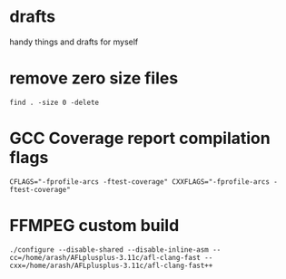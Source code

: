 # drafts
handy things and drafts for myself


# remove zero size files
`find . -size 0 -delete`

# GCC Coverage report compilation flags
`CFLAGS="-fprofile-arcs -ftest-coverage" CXXFLAGS="-fprofile-arcs -ftest-coverage"`


# FFMPEG custom build
`./configure --disable-shared --disable-inline-asm --cc=/home/arash/AFLplusplus-3.11c/afl-clang-fast --cxx=/home/arash/AFLplusplus-3.11c/afl-clang-fast++`
